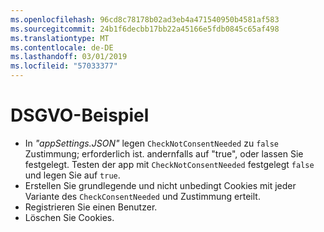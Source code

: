 ```yaml
---
ms.openlocfilehash: 96cd8c78178b02ad3eb4a471540950b4581af583
ms.sourcegitcommit: 24b1f6decbb17bb22a45166e5fdb0845c65af498
ms.translationtype: MT
ms.contentlocale: de-DE
ms.lasthandoff: 03/01/2019
ms.locfileid: "57033377"
---
```

# <a name="gdpr-sample"></a>DSGVO-Beispiel

* In *"appSettings.JSON"* legen `CheckNotConsentNeeded` zu `false` Zustimmung; erforderlich ist. andernfalls auf "true", oder lassen Sie festgelegt. Testen der app mit `CheckNotConsentNeeded` festgelegt `false` und legen Sie auf `true`.
* Erstellen Sie grundlegende und nicht unbedingt Cookies mit jeder Variante des `CheckConsentNeeded` und Zustimmung erteilt.
* Registrieren Sie einen Benutzer.
* Löschen Sie Cookies.
